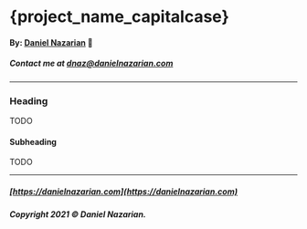 # {project_name_capitalcase}
#### By: [Daniel Nazarian](https://danielnazarian) 🐧
##### Contact me at <dnaz@danielnazarian.com>

-------------------------------------------------------

### Heading
TODO
#### Subheading
TODO

-------------------------------------------------------
##### [https://danielnazarian.com](https://danielnazarian.com)
##### Copyright 2021 © Daniel Nazarian.
